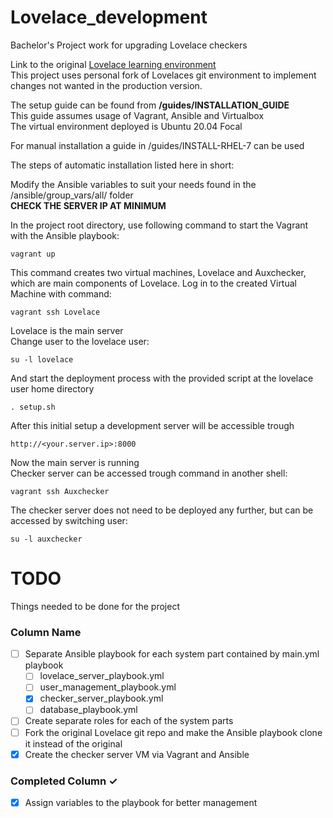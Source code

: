 # Lovelace_development
Bachelor's Project work for upgrading Lovelace checkers

Link to the original [Lovelace learning environment](https://github.com/lovelace-dev-org/lovelace/tree/rapid_dev "Lovelace Learning environment") <br>
This project uses personal fork of Lovelaces git environment to implement changes not wanted in the production version. <br>

The setup guide can be found from <b> /guides/INSTALLATION_GUIDE </b> <br>
This guide assumes usage of Vagrant, Ansible and Virtualbox <br>
The virtual environment deployed is Ubuntu 20.04 Focal

For manual installation a guide in /guides/INSTALL-RHEL-7 can be used

The steps of automatic installation listed here in short:

Modify the Ansible variables to suit your needs found in the /ansible/group_vars/all/ folder <br>
<b> CHECK THE SERVER IP AT MINIMUM </b>

In the project root directory, use following command to start the Vagrant with the Ansible playbook:

```
vagrant up
```
This command creates two virtual machines, Lovelace and Auxchecker, which are main components of Lovelace.
Log in to the created Virtual Machine with command:

```
vagrant ssh Lovelace
```
Lovelace is the main server <br>
Change user to the lovelace user:

```
su -l lovelace
```

And start the deployment process with the provided script at the lovelace user home directory

```
. setup.sh
```

After this initial setup a development server will be accessible trough <br>

```
http://<your.server.ip>:8000
```

Now the main server is running <br> Checker server can be accessed trough command in another shell:

```
vagrant ssh Auxchecker
```
The checker server does not need to be deployed any further, but can be accessed by switching user:

```
su -l auxchecker
```

# TODO
Things needed to be done for the project

### Column Name
- [ ] Separate Ansible playbook for each system part contained by main.yml playbook
  - [ ] lovelace_server_playbook.yml
  - [ ] user_management_playbook.yml
  - [x] checker_server_playbook.yml
  - [ ] database_playbook.yml
- [ ] Create separate roles for each of the system parts
- [ ] Fork the original Lovelace git repo and make the Ansible playbook clone it instead of the original
- [x] Create the checker server VM via Vagrant and Ansible

### Completed Column ✓
- [x] Assign variables to the playbook for better management
